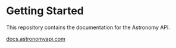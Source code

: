 # Getting Started

This repository contains the documentation for the Astronomy API.

[docs.astronomyapi.com](https://docs.astronomyapi.com)


